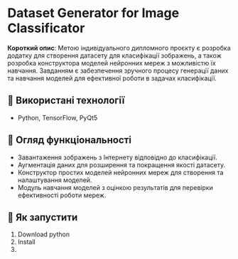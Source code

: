 # Dataset Generator for Image Classificator
**Короткий опис**: Метою індивідуального дипломного проєкту є розробка додатку для створення датасету для класифікації зображень, а також розробка конструктора моделей нейронних мереж з можливістю їх навчання. 
Завданням є забезпечення зручного процесу генерації даних та навчання моделей для ефективної роботи в задачах класифікації.

## 🔧 Використані технології
- Python, TensorFlow, PyQt5

## 📖 Огляд функціональності  
- Завантаження зображень з Інтернету відповідно до класифікації.  
- Аугментація даних для розширення та покращення якості датасету.  
- Конструктор простих моделей нейронних мереж для створення та налаштування моделей.  
- Модуль навчання моделей з оцінкою результатів для перевірки ефективності роботи мереж.

## 🚀 Як запустити
1. Download python
2. Install 
3. 
